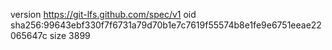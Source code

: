 version https://git-lfs.github.com/spec/v1
oid sha256:99643ebf330f7f6731a79d70b1e7c7619f55574b8e1fe9e6751eeae22065647c
size 3899
